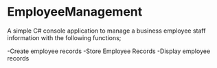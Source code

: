 # EmployeeManagement


A simple C# console application to manage a business employee staff information with the following functions;

-Create employee records
-Store Employee Records
-Display employee records
